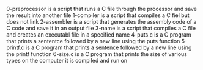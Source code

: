 0-preprocessor is a script that runs a C file through the processor and save the result into another file
1-compiler is a script that compiles a C fiel but does not link
2-assembler is a script that generates the assembly code of a C code and save it in an output file
3-name is a script that compiles a C file and creates an executabl file in a specified name
4-puts.c is a C program that prints a sententce followed by a new line using the puts function
5-printf.c is a C program that prints a sentence followed by a new line using the printf function
6-size.c is a C program that prints the size of various types on the computer it is compiled and run on

